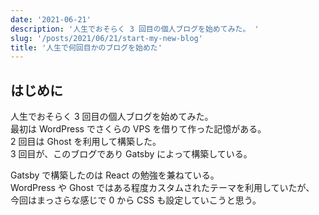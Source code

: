 ```yaml
---
date: '2021-06-21'
description: '人生でおそらく 3 回目の個人ブログを始めてみた。 '
slug: '/posts/2021/06/21/start-my-new-blog'
title: '人生で何回目かのブログを始めた'
---
```


## はじめに

人生でおそらく 3 回目の個人ブログを始めてみた。  
最初は WordPress でさくらの VPS を借りて作った記憶がある。  
2 回目は Ghost を利用して構築した。  
3 回目が、このブログであり Gatsby によって構築している。

Gatsby で構築したのは React の勉強を兼ねている。  
WordPress や Ghost ではある程度カスタムされたテーマを利用していたが、  
今回はまっさらな感じで 0 から CSS も設定していこうと思う。
